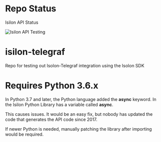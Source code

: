 # Repo Status
Isilon API Status

![Isilon API Testing](https://github.com/IGNW/isilon-telegraf/workflows/Isilon%20API%20Testing/badge.svg)

# isilon-telegraf
Repo for testing out Isolon-Telegraf integration using the Isolon SDK

# Requires Python 3.6.x
In Python 3.7 and later, the Python language added the **async** keyword.  In the Isilon Python Library has a variable called **async**.

This causes issues.  It would be an easy fix, but nobody has updated the code that generates the API code since 2017.

If newer Python is needed, manually patching the library after importing would be required.

